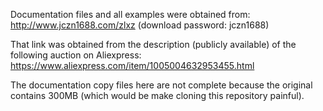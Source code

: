 Documentation files and all examples were obtained from:
http://www.jczn1688.com/zlxz
(download password: jczn1688)

That link was obtained from the description (publicly available) of the following auction on Aliexpress:
https://www.aliexpress.com/item/1005004632953455.html

The documentation copy files here are not complete because the original contains 300MB (which would be make cloning this repository painful). 